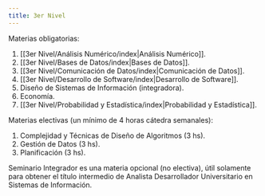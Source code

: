 ```yaml
---
title: 3er Nivel
---
```


Materias obligatorias:

1. [[3er Nivel/Análisis Numérico/index|Análisis Numérico]].
2. [[3er Nivel/Bases de Datos/index|Bases de Datos]].
3. [[3er Nivel/Comunicación de Datos/index|Comunicación de Datos]].
4. [[3er Nivel/Desarrollo de Software/index|Desarrollo de Software]].
5. Diseño de Sistemas de Información (integradora).
6. Economía.
7. [[3er Nivel/Probabilidad y Estadística/index|Probabilidad y Estadística]].

Materias electivas (un mínimo de 4 horas cátedra semanales):

1. Complejidad y Técnicas de Diseño de Algoritmos (3 hs).
2. Gestión de Datos (3 hs).
3. Planificación (3 hs).

Seminario Integrador es una materia opcional (no electiva), útil solamente para obtener el título intermedio de Analista Desarrollador Universitario en Sistemas de Información.
